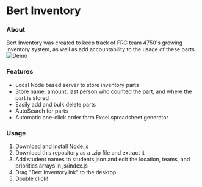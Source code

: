# Bert Inventory
### About
Bert Inventory was created to keep track of FRC team 4750's growing inventory system, as well as add accountability to the usage of these parts.
![Demo](https://github.com/ngregrichardson/BertInventory/tree/master/src/images/demo.gif "Demo")
### Features
- Local Node based server to store inventory parts
- Store name, amount, last person who counted the part, and where the part is stored
- Easily add and bulk delete parts
- AutoSearch for parts
- Automatic one-click order form Excel spreadsheet generator
### Usage
1. Download and install [Node.js](https://nodejs.org/en/)
2. Download this repository as a .zip file and extract it
3. Add student names to students.json and edit the location, teams, and priorities arrays in js/index.js
4. Drag "Bert Inventory.lnk" to the desktop
5. Double click!
